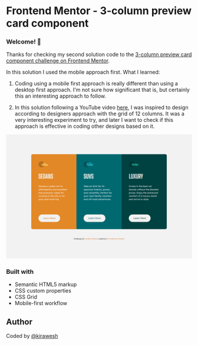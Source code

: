 # Frontend Mentor - 3-column preview card component

### Welcome! 👋

Thanks for checking my second solution code to the [3-column preview card component challenge on Frontend Mentor](https://www.frontendmentor.io/challenges/3column-preview-card-component-pH92eAR2-).

In this solution I used the mobile approach first.
What I learned:
1. Coding using a mobile first approach is really different than using a desktop first approach.
I'm not sure how significant that is, but certainly this an interesting approach to follow.

2. In this solution following a YouTube video [here](https://www.youtube.com/watch?v=PM3XW_1RAIs&list=PL4cUxeGkcC9hH1tAjyUPZPjbj-7s200a4), I was inspired to design according to designers approach with the grid of 12 columns. It was a very interesting experiment to try, and later I want to check if this approach is effective in coding other designs based on it.

![](frontend-mentor/screenshot/Snapshot_2022-10-17_113247.png)

### Built with

- Semantic HTML5 markup
- CSS custom properties
- CSS Grid
- Mobile-first workflow

## Author

Coded by <a href="https://www.frontendmentor.io/profile/kirawesh">@kirawesh</a>